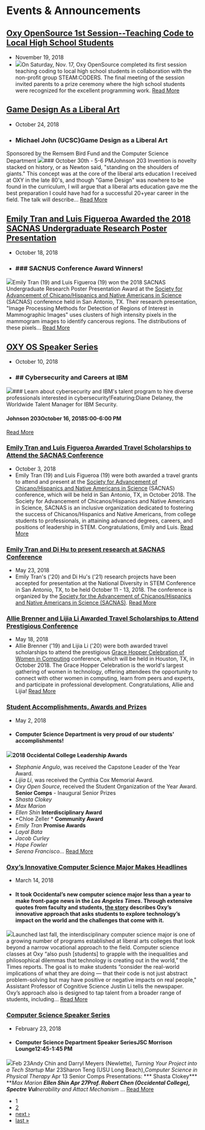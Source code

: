 # Events & Announcements

## [Oxy OpenSource 1st Session--Teaching Code to Local High School Students](https://www.oxy.edu/computer-science/events-announcements/oxy-opensource-1st-session-teaching-code-local-high-school)
 * November 19, 2018
 * ![](https://www.oxy.edu/sites/default/files/styles/news/public/CS.blurb_.50.jpg?itok=2qkQkGjA)On Saturday, Nov. 17, Oxy OpenSource completed its first session teaching coding to local high school students in collaboration with the non-profit group STEAM:CODERS. The final meeting of the session invited parents to a prize ceremony where the high school students were recognized for the excellent programming work.
 [Read More](https://www.oxy.edu/computer-science/events-announcements/oxy-opensource-1st-session-teaching-code-local-high-school)

## [Game Design As a Liberal Art](https://www.oxy.edu/computer-science/events-announcements/game-design-liberal-art)
 * October 24, 2018
 * ### Michael John (UCSC)Game Design as a Liberal Art
Sponsored by the Remsem Bird Fund and the Computer Science Department
 ![](https://www.oxy.edu/sites/default/files/styles/news/public/Game%20Design%20as%20a%20Liberal%20Art%20%20Final_0.jpg?itok=TN-KeCXs)### October 30th - 5-6 PMJohnson 203
Invention is novelty stacked on history, or as Newton said, "standing on the shoulders of giants." This concept was at the core of the liberal arts education I received at OXY in the late 80's, and though "Game Design" was nowhere to be found in the curriculum, I will argue that a liberal arts education gave me the best preparation I could have had for a successful 20+year career in the field. The talk will describe...
 [Read More](https://www.oxy.edu/computer-science/events-announcements/game-design-liberal-art)

## [Emily Tran and Luis Figueroa Awarded the 2018 SACNAS Undergraduate Research Poster Presentation ](https://www.oxy.edu/computer-science/events-announcements/emily-tran-luis-figueroa-awarded-2018-sacnas-undergraduate)
 * October 18, 2018
 * ### ### SACNUS Conference Award Winners!
 ![](https://www.oxy.edu/sites/default/files/styles/news/public/Emily.Luis_.cropped.jpg?itok=3mOZe-hA)Emily Tran (19) and Luis Figueroa (19) won the 2018 SACNAS Undergraduate Research Poster Presentation Award at the [Society for Advancement of Chicano/Hispanics and Native Americans in Science](http://www.2018sacnas.org/events/2018-sacnas-the-national-diversity-in-stem-conference/event-summary-56b6a0f11ab04eec9c1b886e6cd0c33d.aspx) (SACNAS) conference held in San Antonio, TX.
Their research presentation, "Image Processing Methods for Detection of Regions of Interest in Mammographic Images" uses clusters of high intensity pixels in the mammogram images to identify cancerous regions. The distributions of these pixels...
 [Read More](https://www.oxy.edu/computer-science/events-announcements/emily-tran-luis-figueroa-awarded-2018-sacnas-undergraduate)

## [OXY OS Speaker Series](https://www.oxy.edu/computer-science/events-announcements/oxy-os-speaker-series)
 * October 10, 2018
 * ### ## Cybersecurity and Careers at IBM
 ![](https://www.oxy.edu/sites/default/files/styles/news/public/CS.Speaker.Flyer__0.jpg?itok=g00Rj4sn)### Learn about cybersecurity and IBM's talent program to hire diverse professionals interested in cybersecurity!Featuring:Diane Delaney, the Worldwide Talent Manager for IBM Security.
#### **Johnson 203October 16, 20185:00-6:00 PM**
 [Read More](https://www.oxy.edu/computer-science/events-announcements/oxy-os-speaker-series)

### [Emily Tran and Luis Figueroa Awarded Travel Scholarships to Attend the SACNAS Conference](https://www.oxy.edu/computer-science/events-announcements/emily-tran-luis-figueroa-awarded-travel-scholarships-attend)
 * October 3, 2018
 * Emily Tran (19) and Luis Figueroa (19) were both awarded a travel grants to attend and present at the [Society for Advancement of Chicano/Hispanics and Native Americans in Science](http://www.2018sacnas.org/events/2018-sacnas-the-national-diversity-in-stem-conference/event-summary-56b6a0f11ab04eec9c1b886e6cd0c33d.aspx) (SACNAS) conference, which will be held in San Antonio, TX, in October 2018. The Society for Advancement of Chicanos/Hispanics and Native Americans in Science, SACNAS is an inclusive organization dedicated to fostering the success of Chicanos/Hispanics and Native Americans, from college students to professionals, in attaining advanced degrees, careers, and positions of leadership in STEM.
Congratulations, Emily and Luis.
 [Read More](https://www.oxy.edu/computer-science/events-announcements/emily-tran-luis-figueroa-awarded-travel-scholarships-attend)

### [Emily Tran and Di Hu to present research at SACNAS Conference](https://www.oxy.edu/computer-science/events-announcements/emily-tran-di-hu-present-research-sacnas-conference)
 * May 23, 2018
 * Emily Tran's ('20) and Di Hu's ('21) research projects have been accepted for presentation at the National Diversity in STEM Conference in San Antonio, TX, to be held October 11 - 13, 2018. The conference is organized by the [Society for the Advancement of Chicanos/Hispanics and Native Americans in Science (SACNAS)](http://sacnas.org/).
 [Read More](https://www.oxy.edu/computer-science/events-announcements/emily-tran-di-hu-present-research-sacnas-conference)

### [Allie Brenner and Lijia Li Awarded Travel Scholarships to Attend Prestigious Conference](https://www.oxy.edu/computer-science/events-announcements/allie-brenner-lijia-li-awarded-travel-scholarships-attend)
 * May 18, 2018
 * Allie Brenner ('19) and Lijia Li ('20) were both awarded travel scholarships to attend the prestigious [Grace Hopper Celebration of Women in Computing](https://ghc.anitab.org/) conference, which will be held in Houston, TX, in October 2018. The Grace Hopper Celebration is the world's largest gathering of women in technology, offering attendees the opportunity to connect with other women in computing, learn from peers and experts, and participate in professional development.
Congratulations, Allie and Lijia!
 [Read More](https://www.oxy.edu/computer-science/events-announcements/allie-brenner-lijia-li-awarded-travel-scholarships-attend)

### [Student Accomplishments, Awards and Prizes](https://www.oxy.edu/computer-science/events-announcements/student-accomplishments-awards-prizes)
 * May 2, 2018
 * #### Computer Science Department is very proud of our students' accomplishments!
 ![](https://www.oxy.edu/sites/default/files/styles/news/public/student-leadership-awards.jpg?itok=3fxmM0GT)**2018 Occidental College Leadership Awards**
* *Stephanie Angulo*, was received the Capstone Leader of the Year Award.
* *Lijia Li*, was received the Cynthia Cox Memorial Award.
* *Oxy Open Source*, received the Student Organization of the Year Award.
**Senior Comps** - Inaugural Senior Prizes
* *Shasta Clokey*
* *Max Marion*
* *Ellen Shin*
**Interdisciplinary Award**
* *Chloe Zeller *
**Community Award**
* *Emily Tran*
**Promise Awards**
* *Layal Bata*
* *Jacob Curley*
* *Hope Fowler*
* *Serena Francisco...*
 [Read More](https://www.oxy.edu/computer-science/events-announcements/student-accomplishments-awards-prizes)

### [Oxy&#8217;s Innovative Computer Science Major Makes Headlines](https://www.oxy.edu/computer-science/events-announcements/oxy-s-innovative-computer-science-major-makes-headlines)
 * March 14, 2018
 * #### It took Occidental&#8217;s new computer science major less than a year to make front-page news in the *Los Angeles Times*. Through extensive quotes from faculty and students, [the story](http://www.latimes.com/local/lanow/la-me-occidental-computer-science-20180313-story.html) describes Oxy&#8217;s innovative approach that asks students to explore technology&#8217;s impact on the world and the challenges that come with it.
 ![](https://www.oxy.edu/sites/default/files/styles/news/public/CompSci-Leonard_0.jpg?itok=qnDgCwrN)Launched last fall, the interdisciplinary computer science major is one of a growing number of programs established at liberal arts colleges that look beyond a narrow vocational approach to the field.
Computer science classes at Oxy &#8220;also push [students] to grapple with the inequalities and philosophical dilemmas that technology is creating out in the world,&#8221; the Times reports. The goal is to make students &#8220;consider the real-world implications of what they are doing &#8212; that their code is not just abstract problem-solving but may have positive or negative impacts on real people," Assistant Professor of Cognitive Science Justin Li tells the newspaper.
Oxy&#8217;s approach also is designed to tap talent from a broader range of students, including...
 [Read More](https://www.oxy.edu/computer-science/events-announcements/oxy-s-innovative-computer-science-major-makes-headlines)

### [Computer Science Speaker Series](https://www.oxy.edu/computer-science/events-announcements/computer-science-speaker-series)
 * February 23, 2018
 * #### Computer Science Department Speaker SeriesJSC Morrison Lounge12:45-1:45 PM
 ![](https://www.oxy.edu/sites/default/files/styles/news/public/Computer_Science_SpeakerSeriesPoster_Spring2018_revised_300x463_3.png?itok=PGliT3iP)Feb 23Andy Chin and Darryl Meyers (Newlette), *Turning Your Project into a Tech Startup*
Mar 23Sharon Teng (USU Long Beach),*Computer Science in Physical Therapy*
Apr 13 Senior Comps Presentations: *** Shasta Clokey*** ***Max Marion ******Ellen Shin***
Apr 27Prof. Robert Chen (Occidental College), S*pectre Vul**nerability and Attact Mechanism*
 ...
 [Read More](https://www.oxy.edu/computer-science/events-announcements/computer-science-speaker-series)

* 1
* [2](https://www.oxy.edu/computer-science/events-announcements?page=1 "Go to page 2")
* [next &#8250;](https://www.oxy.edu/computer-science/events-announcements?page=1 "Go to next page")
* [last &#187;](https://www.oxy.edu/computer-science/events-announcements?page=1 "Go to last page")